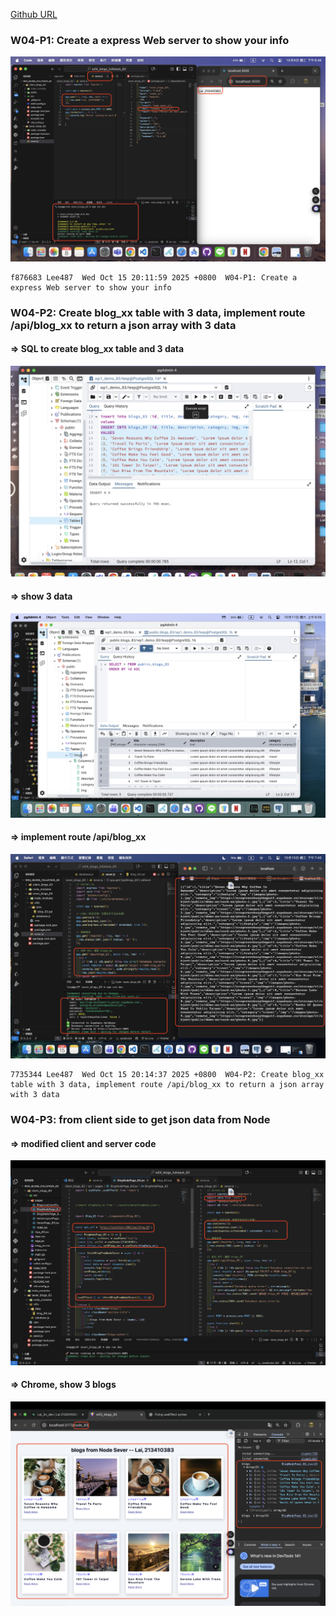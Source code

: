 [Github URL](https://github.com/Lee487/1141-2N-demo-Lai-83.git)

### W04-P1: Create a express Web server to show your info
 
![](w04-p1.png)
 
```
f876683 Lee487  Wed Oct 15 20:11:59 2025 +0800  W04-P1: Create a express Web server to show your info
```

### W04-P2: Create blog_xx table with 3 data, implement route /api/blog_xx to return a json array with 3 data
 
#### => SQL to create blog_xx table and 3 data
 
![](w04-p2-1.png)
 
#### => show 3 data
 
![](w04-p2-2.png)
 
#### => implement route /api/blog_xx
 
![](w04-p2-3.png)

```
7735344 Lee487  Wed Oct 15 20:14:37 2025 +0800  W04-P2: Create blog_xx table with 3 data, implement route /api/blog_xx to return a json array with 3 data
```
### W04-P3: from client side to get json data from Node
 
#### => modified client and server code
 
![](w04-p3-1.png)
 
#### => Chrome, show 3 blogs
 
![](w04-p3-2.png)
 
```

```


